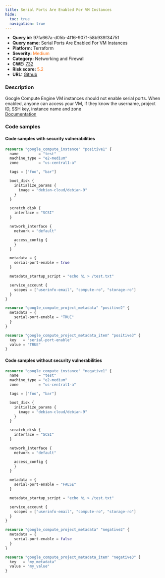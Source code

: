 ```yaml
---
title: Serial Ports Are Enabled For VM Instances
hide:
  toc: true
  navigation: true
---
```


<style>
  .highlight .hll {
    background-color: #ff171742;
  }
  .md-content {
    max-width: 1100px;
    margin: 0 auto;
  }
</style>

-   **Query id:** 97fa667a-d05b-4f16-9071-58b939f34751
-   **Query name:** Serial Ports Are Enabled For VM Instances
-   **Platform:** Terraform
-   **Severity:** <span style="color:#ff7213">Medium</span>
-   **Category:** Networking and Firewall
-   **CWE:** <a href="https://cwe.mitre.org/data/definitions/732.html" onclick="newWindowOpenerSafe(event, 'https://cwe.mitre.org/data/definitions/732.html')">732</a>
-   **Risk score:** <span style="color:#ff7213">5.2</span>
-   **URL:** [Github](https://github.com/Checkmarx/kics/tree/master/assets/queries/terraform/gcp/vm_serial_ports_are_enabled_for_vm_instances)

### Description
Google Compute Engine VM instances should not enable serial ports. When enabled, anyone can access your VM, if they know the username, project ID, SSH key, instance name and zone<br>
[Documentation](https://registry.terraform.io/providers/hashicorp/google/latest/docs/resources/compute_instance)

### Code samples
#### Code samples with security vulnerabilities
```tf title="Positive test num. 1 - tf file" hl_lines="26 44 38"
resource "google_compute_instance" "positive1" {
  name         = "test"
  machine_type = "e2-medium"
  zone         = "us-central1-a"

  tags = ["foo", "bar"]

  boot_disk {
    initialize_params {
      image = "debian-cloud/debian-9"
    }
  }

  scratch_disk {
    interface = "SCSI"
  }

  network_interface {
    network = "default"

    access_config {
    }
  }

  metadata = {
    serial-port-enable = true
  }

  metadata_startup_script = "echo hi > /test.txt"

  service_account {
    scopes = ["userinfo-email", "compute-ro", "storage-ro"]
  }
}

resource "google_compute_project_metadata" "positive2" {
  metadata = {
    serial-port-enable = "TRUE"
  }
}

resource "google_compute_project_metadata_item" "positive3" {
  key   = "serial-port-enable"
  value = "TRUE"
}

```


#### Code samples without security vulnerabilities
```tf title="Negative test num. 1 - tf file"
resource "google_compute_instance" "negative1" {
  name         = "test"
  machine_type = "e2-medium"
  zone         = "us-central1-a"

  tags = ["foo", "bar"]

  boot_disk {
    initialize_params {
      image = "debian-cloud/debian-9"
    }
  }

  scratch_disk {
    interface = "SCSI"
  }

  network_interface {
    network = "default"

    access_config {
    }
  }

  metadata = {
    serial-port-enable = "FALSE"
  }

  metadata_startup_script = "echo hi > /test.txt"

  service_account {
    scopes = ["userinfo-email", "compute-ro", "storage-ro"]
  }
}

resource "google_compute_project_metadata" "negative2" {
  metadata = {
    serial-port-enable = false
  }
}

resource "google_compute_project_metadata_item" "negative3" {
  key   = "my_metadata"
  value = "my_value"
}

```

